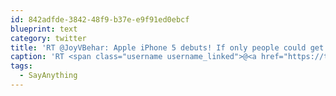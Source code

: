 ```yaml
---
id: 842adfde-3842-48f9-b37e-e9f91ed0ebcf
blueprint: text
category: twitter
title: 'RT @JoyVBehar: Apple iPhone 5 debuts! If only people could get this excited about voting. #SayAnything'
caption: 'RT <span class="username username_linked">@<a href="https://twitter.com/JoyVBehar" title="Joy Behar">JoyVBehar</a></span>: Apple iPhone 5 debuts! If only people could get this excited about voting. <span class="hashtag hashtag_local">#<a href="http://tweettemp.darylchymko.ca/?tag=sayanything">SayAnything</a>'
tags:
  - SayAnything
---
```

